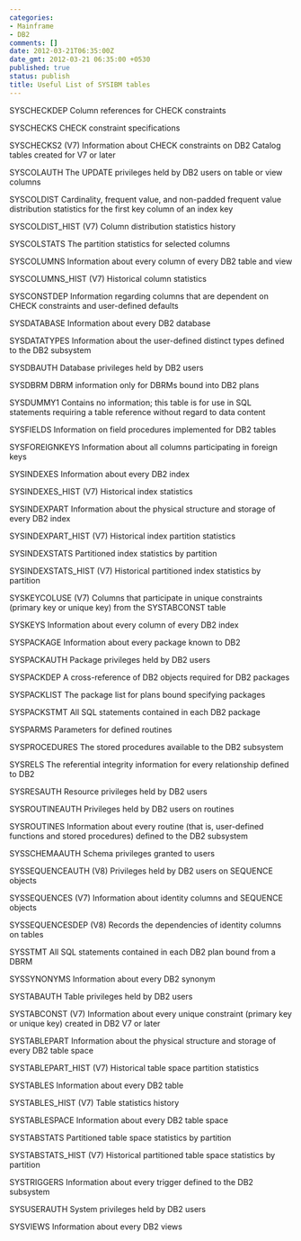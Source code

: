 ```yaml
---
categories:
- Mainframe
- DB2
comments: []
date: 2012-03-21T06:35:00Z
date_gmt: 2012-03-21 06:35:00 +0530
published: true
status: publish
title: Useful List of SYSIBM tables
---
```


SYSCHECKDEP 
Column references for CHECK constraints

SYSCHECKS 
CHECK constraint specifications

SYSCHECKS2 (V7) 
Information about CHECK constraints on DB2 Catalog tables created for V7 or later

SYSCOLAUTH 
The UPDATE privileges held by DB2 users on table or view columns

SYSCOLDIST 
Cardinality, frequent value, and non-padded frequent value distribution statistics for the first key column of an index key

SYSCOLDIST_HIST (V7) 
Column distribution statistics history

SYSCOLSTATS 
The partition statistics for selected columns

SYSCOLUMNS 
Information about every column of every DB2 table and view

SYSCOLUMNS_HIST (V7) 
Historical column statistics

SYSCONSTDEP 
Information regarding columns that are dependent on CHECK constraints and user-defined defaults

SYSDATABASE 
Information about every DB2 database

SYSDATATYPES 
Information about the user-defined distinct types defined to the DB2 subsystem

SYSDBAUTH 
Database privileges held by DB2 users

SYSDBRM 
DBRM information only for DBRMs bound into DB2 plans

SYSDUMMY1 
Contains no information; this table is for use in SQL statements requiring a table reference without regard to data content

SYSFIELDS 
Information on field procedures implemented for DB2 tables

SYSFOREIGNKEYS 
Information about all columns participating in foreign keys

SYSINDEXES 
Information about every DB2 index

SYSINDEXES_HIST (V7) 
Historical index statistics

SYSINDEXPART 
Information about the physical structure and storage of every DB2 index

SYSINDEXPART_HIST (V7) 
Historical index partition statistics

SYSINDEXSTATS 
Partitioned index statistics by partition

SYSINDEXSTATS_HIST (V7) 
Historical partitioned index statistics by partition

SYSKEYCOLUSE (V7) 
Columns that participate in unique constraints (primary key or unique key) from the SYSTABCONST table

SYSKEYS 
Information about every column of every DB2 index

SYSPACKAGE 
Information about every package known to DB2


 
SYSPACKAUTH 
Package privileges held by DB2 users

SYSPACKDEP 
A cross-reference of DB2 objects required for DB2 packages

SYSPACKLIST 
The package list for plans bound specifying packages

SYSPACKSTMT 
All SQL statements contained in each DB2 package

SYSPARMS 
Parameters for defined routines

SYSPROCEDURES 
The stored procedures available to the DB2 subsystem

SYSRELS 
The referential integrity information for every relationship defined to DB2

SYSRESAUTH 
Resource privileges held by DB2 users

SYSROUTINEAUTH 
Privileges held by DB2 users on routines

SYSROUTINES 
Information about every routine (that is, user-defined functions and stored procedures) defined to the DB2 subsystem

SYSSCHEMAAUTH 
Schema privileges granted to users

SYSSEQUENCEAUTH (V8) 
Privileges held by DB2 users on SEQUENCE objects

SYSSEQUENCES (V7) 
Information about identity columns and SEQUENCE objects

SYSSEQUENCESDEP (V8) 
Records the dependencies of identity columns on tables

SYSSTMT 
All SQL statements contained in each DB2 plan bound from a DBRM

SYSSYNONYMS 
Information about every DB2 synonym

SYSTABAUTH 
Table privileges held by DB2 users

SYSTABCONST (V7) 
Information about every unique constraint (primary key or unique key) created in DB2 V7 or later

SYSTABLEPART 
Information about the physical structure and storage of every DB2 table space

SYSTABLEPART_HIST (V7) 
Historical table space partition statistics

SYSTABLES 
Information about every DB2 table

SYSTABLES_HIST (V7) 
Table statistics history

SYSTABLESPACE 
Information about every DB2 table space

SYSTABSTATS 
Partitioned table space statistics by partition

SYSTABSTATS_HIST (V7) 
Historical partitioned table space statistics by partition

SYSTRIGGERS 
Information about every trigger defined to the DB2 subsystem

SYSUSERAUTH 
System privileges held by DB2 users

SYSVIEWS 
Information about every DB2 views
